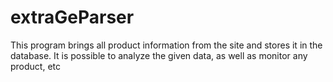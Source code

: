 # extraGeParser

This program brings all product information from the site and stores it in the database. 
It is possible to analyze the given data, as well as monitor any product, etc
